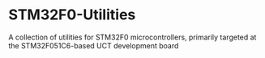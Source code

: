 # STM32F0-Utilities
A collection of utilities for STM32F0 microcontrollers, primarily targeted at the STM32F051C6-based UCT development board
